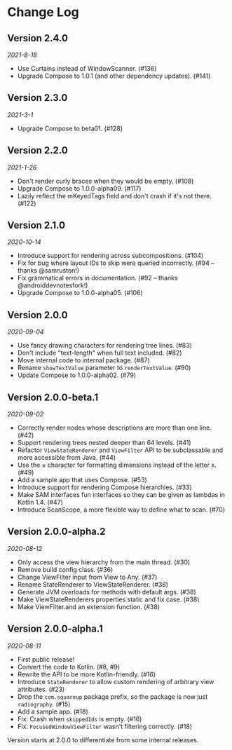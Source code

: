 Change Log
==========

Version 2.4.0
-------------

_2021-8-18_

* Use Curtains instead of WindowScanner. (#136)
* Upgrade Compose to 1.0.1 (and other dependency updates). (#141)

Version 2.3.0
-------------

_2021-3-1_

* Upgrade Compose to beta01. (#128)

Version 2.2.0
-------------

_2021-1-26_

* Don't render curly braces when they would be empty. (#108)
* Upgrade Compose to 1.0.0-alpha09. (#117)
* Lazily reflect the mKeyedTags field and don't crash if it's not there. (#122)

Version 2.1.0
-------------

_2020-10-14_

* Introduce support for rendering across subcompositions. (#104)
* Fix for bug where layout IDs to skip were queried incorrectly. (#94 – thanks @samruston!)
* Fix grammatical errors in documentation. (#92 – thanks @androiddevnotesfork!)
* Upgrade Compose to 1.0.0-alpha05. (#106)

Version 2.0.0
-------------

_2020-09-04_

* Use fancy drawing characters for rendering tree lines. (#83)
* Don't include "text-length" when full text included. (#82)
* Move internal code to internal package. (#87)
* Rename `showTextValue` parameter to `renderTextValue`. (#90)
* Update Compose to 1.0.0-alpha02. (#79)

Version 2.0.0-beta.1
--------------------

_2020-09-02_

* Correctly render nodes whose descriptions are more than one line. (#42)
* Support rendering trees nested deeper than 64 levels. (#41)
* Refactor `ViewStateRenderer` and `ViewFilter` API to be subclassable and more accessible from
  Java. (#44)
* Use the × character for formatting dimensions instead of the letter x. (#49)
* Add a sample app that uses Compose. (#53)
* Introduce support for rendering Compose hierarchies. (#33)
* Make SAM interfaces fun interfaces so they can be given as lambdas in Kotlin 1.4. (#47)
* Introduce ScanScope, a more flexible way to define what to scan. (#70)

Version 2.0.0-alpha.2
---------------------

_2020-08-12_

* Only access the view hierarchy from the main thread. (#30)
* Remove build config class. (#36)
* Change ViewFilter input from View to Any. (#37)
* Rename StateRenderer to ViewStateRenderer. (#38)
* Generate JVM overloads for methods with default args. (#38)
* Make ViewStateRenderers properties static and fix case. (#38)
* Make ViewFilter.and an extension function. (#38)

Version 2.0.0-alpha.1
---------------------

_2020-08-11_

* First public release!
* Convert the code to Kotlin. (#8, #9)
* Rewrite the API to be more Kotlin-friendly. (#16)
* Introduce `StateRenderer` to allow custom rendering of arbitrary view attributes. (#23)
* Drop the `com.squareup` package prefix, so the package is now just `radiography`. (#15)
* Add a sample app. (#18)
* Fix: Crash when `skippedIds` is empty. (#16)
* Fix: `FocusedWindowViewFilter` wasn't filtering correctly. (#18)

Version starts at 2.0.0 to differentiate from some internal releases.
